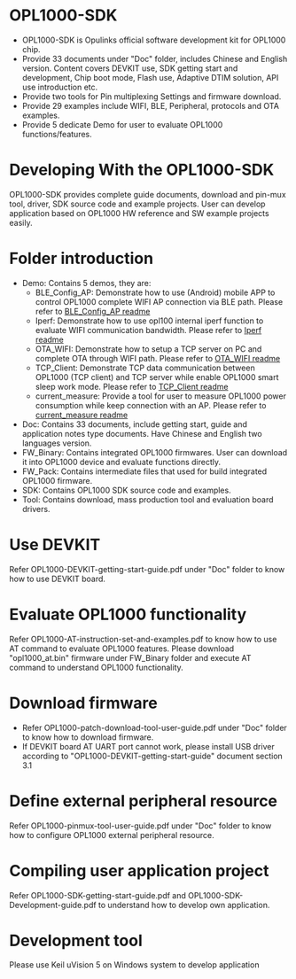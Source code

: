 # OPL1000-SDK
- OPL1000-SDK is Opulinks official software development kit for OPL1000 chip.
- Provide 33 documents under "Doc" folder, includes Chinese and English version. Content covers DEVKIT use, SDK getting start and development, Chip boot mode, Flash use, Adaptive DTIM solution, API use introduction etc. 
- Provide two tools for Pin multiplexing Settings and firmware download. 
- Provide 29 examples include WIFI, BLE, Peripheral, protocols and OTA examples. 
- Provide 5 dedicate Demo for user to evaluate OPL1000 functions/features.    

# Developing With the OPL1000-SDK
OPL1000-SDK provides complete guide documents, download and pin-mux tool, driver, SDK source code and example projects.
User can develop application based on OPL1000 HW reference and SW example projects easily.  

# Folder introduction  
- Demo: Contains 5 demos, they are:  
  - BLE_Config_AP:  Demonstrate how to use (Android) mobile APP to control OPL1000 complete WIFI AP connection via BLE path.  Please refer to [BLE_Config_AP readme](https://github.com/Opulinks-Tech/OPL1000-SDK/blob/master/Demo/BLE_Config_AP/README.md)
  - Iperf: Demonstrate how to use opl100 internal iperf  function to evaluate WIFI communication bandwidth. Please refer to [Iperf readme](https://github.com/Opulinks-Tech/OPL1000-SDK/blob/master/Demo/iperf/README.md)
  - OTA_WIFI: Demonstrate how to setup a TCP server on PC and complete OTA through WIFI path. Please refer to [OTA_WIFI readme](https://github.com/Opulinks-Tech/OPL1000-SDK/blob/master/Demo/OTA_WIFI/README.md)
  - TCP_Client: Demonstrate TCP data communication between OPL1000 (TCP client) and TCP server while enable OPL1000 smart sleep work mode. Please refer to [TCP_Client readme](https://github.com/Opulinks-Tech/OPL1000-SDK/blob/master/Demo/TCP_Client/README.md)
  - current_measure: Provide a tool for user to measure OPL1000 power consumption while keep connection with an AP. Please refer to [current_measure readme](https://github.com/Opulinks-Tech/OPL1000-SDK/blob/master/Demo/current_measure/readme.md)  
- Doc: Contains 33 documents, include getting start, guide and application notes type documents. Have Chinese and English two languages version. 
- FW_Binary: Contains integrated OPL1000 firmwares. User can download it into OPL1000 device and evaluate functions directly.
- FW_Pack: Contains intermediate files that used for build integrated OPL1000 firmware.
- SDK: Contains OPL1000 SDK source code and examples. 
- Tool: Contains download, mass production tool and evaluation board drivers.  

# Use DEVKIT 
Refer OPL1000-DEVKIT-getting-start-guide.pdf under "Doc" folder to know how to use DEVKIT board.  

# Evaluate OPL1000 functionality 
Refer OPL1000-AT-instruction-set-and-examples.pdf to know how to use AT command to evaluate OPL1000 features. Please download "opl1000_at.bin" firmware under FW_Binary folder and execute AT command to understand OPL1000 functionality.

# Download firmware  
- Refer OPL1000-patch-download-tool-user-guide.pdf under "Doc" folder to know how to download firmware. 
- If DEVKIT board AT UART port cannot work, please install USB driver according to "OPL1000-DEVKIT-getting-start-guide" document section 3.1 

# Define external peripheral resource
Refer OPL1000-pinmux-tool-user-guide.pdf under "Doc" folder to know how to configure OPL1000 external peripheral resource. 

# Compiling user application project
Refer OPL1000-SDK-getting-start-guide.pdf and OPL1000-SDK-Development-guide.pdf to understand how to develop own application. 

# Development tool 
Please use Keil uVision 5 on Windows system to develop application
